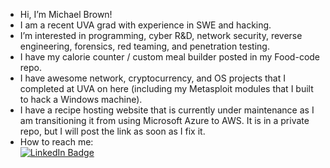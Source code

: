 - Hi, I’m Michael Brown!
- I am a recent UVA grad with experience in SWE and hacking. 
- I’m interested in programming, cyber R&D, network security, reverse engineering, forensics, red teaming, and penetration testing.
- I have my calorie counter / custom meal builder posted in my Food-code repo. 
- I have awesome network, cryptocurrency, and OS projects that I completed at UVA on here (including my Metasploit modules that I built to hack a Windows machine).
- I have a recipe hosting website that is currently under maintenance as I am transitioning it from using Microsoft Azure to AWS. It is in a private repo, but I will post the link as soon as I fix it. 
- How to reach me: <div id="badges"> <a href="https://www.linkedin.com/in/michael-brown-5042581a3/"> <img src="https://img.shields.io/badge/LinkedIn-blue?style=for-the-badge&logo=linkedin&logoColor=white" alt="LinkedIn Badge"/> </a> </div>

